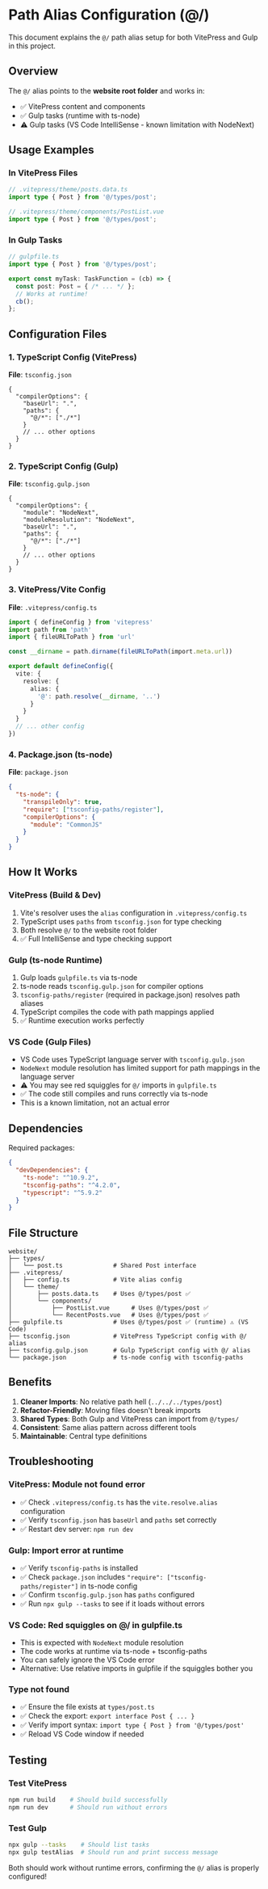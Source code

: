 # Path Alias Configuration (@/)

This document explains the `@/` path alias setup for both VitePress and Gulp in this project.

## Overview

The `@/` alias points to the **website root folder** and works in:
- ✅ VitePress content and components
- ✅ Gulp tasks (runtime with ts-node)
- ⚠️ Gulp tasks (VS Code IntelliSense - known limitation with NodeNext)

## Usage Examples

### In VitePress Files
```typescript
// .vitepress/theme/posts.data.ts
import type { Post } from '@/types/post';

// .vitepress/theme/components/PostList.vue
import type { Post } from '@/types/post';
```

### In Gulp Tasks
```typescript
// gulpfile.ts
import type { Post } from '@/types/post';

export const myTask: TaskFunction = (cb) => {
  const post: Post = { /* ... */ };
  // Works at runtime!
  cb();
};
```

## Configuration Files

### 1. TypeScript Config (VitePress)
**File**: `tsconfig.json`

```jsonc
{
  "compilerOptions": {
    "baseUrl": ".",
    "paths": {
      "@/*": ["./*"]
    }
    // ... other options
  }
}
```

### 2. TypeScript Config (Gulp)
**File**: `tsconfig.gulp.json`

```jsonc
{
  "compilerOptions": {
    "module": "NodeNext",
    "moduleResolution": "NodeNext",
    "baseUrl": ".",
    "paths": {
      "@/*": ["./*"]
    }
    // ... other options
  }
}
```

### 3. VitePress/Vite Config
**File**: `.vitepress/config.ts`

```typescript
import { defineConfig } from 'vitepress'
import path from 'path'
import { fileURLToPath } from 'url'

const __dirname = path.dirname(fileURLToPath(import.meta.url))

export default defineConfig({
  vite: {
    resolve: {
      alias: {
        '@': path.resolve(__dirname, '..')
      }
    }
  }
  // ... other config
})
```

### 4. Package.json (ts-node)
**File**: `package.json`

```json
{
  "ts-node": {
    "transpileOnly": true,
    "require": ["tsconfig-paths/register"],
    "compilerOptions": {
      "module": "CommonJS"
    }
  }
}
```

## How It Works

### VitePress (Build & Dev)
1. Vite's resolver uses the `alias` configuration in `.vitepress/config.ts`
2. TypeScript uses `paths` from `tsconfig.json` for type checking
3. Both resolve `@/` to the website root folder
4. ✅ Full IntelliSense and type checking support

### Gulp (ts-node Runtime)
1. Gulp loads `gulpfile.ts` via ts-node
2. ts-node reads `tsconfig.gulp.json` for compiler options
3. `tsconfig-paths/register` (required in package.json) resolves path aliases
4. TypeScript compiles the code with path mappings applied
5. ✅ Runtime execution works perfectly

### VS Code (Gulp Files)
- VS Code uses TypeScript language server with `tsconfig.gulp.json`
- `NodeNext` module resolution has limited support for path mappings in the language server
- ⚠️ You may see red squiggles for `@/` imports in `gulpfile.ts`
- ✅ The code still compiles and runs correctly via ts-node
- This is a known limitation, not an actual error

## Dependencies

Required packages:
```json
{
  "devDependencies": {
    "ts-node": "^10.9.2",
    "tsconfig-paths": "^4.2.0",
    "typescript": "^5.9.2"
  }
}
```

## File Structure

```
website/
├── types/
│   └── post.ts              # Shared Post interface
├── .vitepress/
│   ├── config.ts            # Vite alias config
│   └── theme/
│       ├── posts.data.ts    # Uses @/types/post ✅
│       └── components/
│           ├── PostList.vue      # Uses @/types/post ✅
│           └── RecentPosts.vue   # Uses @/types/post ✅
├── gulpfile.ts              # Uses @/types/post ✅ (runtime) ⚠️ (VS Code)
├── tsconfig.json            # VitePress TypeScript config with @/ alias
├── tsconfig.gulp.json       # Gulp TypeScript config with @/ alias
└── package.json             # ts-node config with tsconfig-paths
```

## Benefits

1. **Cleaner Imports**: No relative path hell (`../../../types/post`)
2. **Refactor-Friendly**: Moving files doesn't break imports
3. **Shared Types**: Both Gulp and VitePress can import from `@/types/`
4. **Consistent**: Same alias pattern across different tools
5. **Maintainable**: Central type definitions

## Troubleshooting

### VitePress: Module not found error
- ✅ Check `.vitepress/config.ts` has the `vite.resolve.alias` configuration
- ✅ Verify `tsconfig.json` has `baseUrl` and `paths` set correctly
- ✅ Restart dev server: `npm run dev`

### Gulp: Import error at runtime
- ✅ Verify `tsconfig-paths` is installed
- ✅ Check `package.json` includes `"require": ["tsconfig-paths/register"]` in ts-node config
- ✅ Confirm `tsconfig.gulp.json` has `paths` configured
- ✅ Run `npx gulp --tasks` to see if it loads without errors

### VS Code: Red squiggles on @/ in gulpfile.ts
- This is expected with `NodeNext` module resolution
- The code works at runtime via ts-node + tsconfig-paths
- You can safely ignore the VS Code error
- Alternative: Use relative imports in gulpfile if the squiggles bother you

### Type not found
- ✅ Ensure the file exists at `types/post.ts`
- ✅ Check the export: `export interface Post { ... }`
- ✅ Verify import syntax: `import type { Post } from '@/types/post'`
- ✅ Reload VS Code window if needed

## Testing

### Test VitePress
```bash
npm run build    # Should build successfully
npm run dev      # Should run without errors
```

### Test Gulp
```bash
npx gulp --tasks    # Should list tasks
npx gulp testAlias  # Should run and print success message
```

Both should work without runtime errors, confirming the `@/` alias is properly configured!
